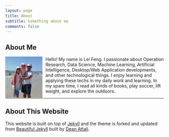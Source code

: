 ```yaml
---
layout: page
title: About
subtitle: Something about me
comments: false
---
```


## About Me


<img src="/img/avatar/family.jpg" alt="Picture of family" align="left" style="PADDING-RIGHT: 10px">
Hello! My name is Lei Feng. I passionate about Operation Research, Data Science, Machine Learning, Artificial Intelligence, Desktop/Web Application developments, and other technological things. I enjoy learning and applying these techs in my daily work and learning. In my spare time, I read all kinds of books, play soccer, lift weight, and explore the outdoors. 


---

## About This Website

This website is built on top of [Jekyll](http://jekyllrb.com/) and the theme is forked and updated from [Beautiful Jekyll](http://deanattali.com/beautiful-jekyll) built by [Dean Attali](http://deanattali.com/aboutme#contact). 
